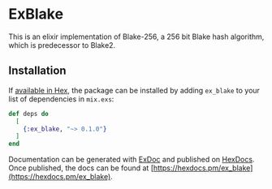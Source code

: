 # ExBlake

This is an elixir implementation of Blake-256, a 256 bit Blake hash algorithm, which is predecessor to Blake2.

## Installation

If [available in Hex](https://hex.pm/docs/publish), the package can be installed
by adding `ex_blake` to your list of dependencies in `mix.exs`:

```elixir
def deps do
  [
    {:ex_blake, "~> 0.1.0"}
  ]
end
```

Documentation can be generated with [ExDoc](https://github.com/elixir-lang/ex_doc)
and published on [HexDocs](https://hexdocs.pm). Once published, the docs can
be found at [https://hexdocs.pm/ex_blake](https://hexdocs.pm/ex_blake).

